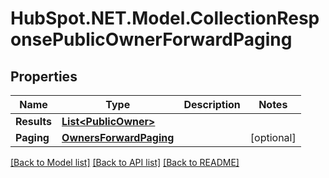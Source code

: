 # HubSpot.NET.Model.CollectionResponsePublicOwnerForwardPaging

## Properties

Name | Type | Description | Notes
------------ | ------------- | ------------- | -------------
**Results** | [**List&lt;PublicOwner&gt;**](PublicOwner.md) |  | 
**Paging** | [**OwnersForwardPaging**](OwnersForwardPaging.md) |  | [optional] 

[[Back to Model list]](../README.md#documentation-for-models) [[Back to API list]](../README.md#documentation-for-api-endpoints) [[Back to README]](../README.md)

